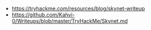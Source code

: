 - https://tryhackme.com/resources/blog/skynet-writeup
- https://github.com/Kahvi-0/Writeups/blob/master/TryHackMe/Skynet.md
